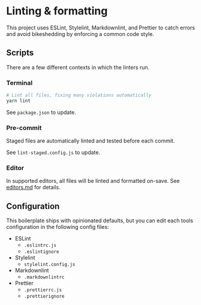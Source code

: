 # Linting & formatting

This project uses ESLint, Stylelint, Markdownlint, and Prettier to catch errors and avoid bikeshedding by enforcing a common code style.

## Scripts

There are a few different contexts in which the linters run.

### Terminal

```sh
# Lint all files, fixing many violations automatically
yarn lint
```

See `package.json` to update.

### Pre-commit

Staged files are automatically linted and tested before each commit.

See `lint-staged.config.js` to update.

### Editor

In supported editors, all files will be linted and formatted on-save. See [editors.md](editors.md) for details.

## Configuration

This boilerplate ships with opinionated defaults, but you can edit each tools configuration in the following config files:

* ESLint
  * `.eslintrc.js`
  * `.eslintignore`
* Stylelint
  * `stylelint.config.js`
* Markdownlint
  * `.markdownlintrc`
* Prettier
  * `.prettierrc.js`
  * `.prettierignore`
